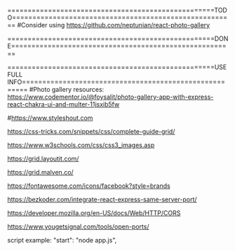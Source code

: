 ===================================================TODO=======================================================
#Consider using https://github.com/neptunian/react-photo-gallery

===================================================DONE=======================================================

===================================================USEFULL INFO=======================================================
#Photo gallery resources:
https://www.codementor.io/@foysalit/photo-gallery-app-with-express-react-chakra-ui-and-multer-11jsxib5fw

#https://www.styleshout.com

https://css-tricks.com/snippets/css/complete-guide-grid/

https://www.w3schools.com/css/css3_images.asp

https://grid.layoutit.com/

https://grid.malven.co/

https://fontawesome.com/icons/facebook?style=brands

https://bezkoder.com/integrate-react-express-same-server-port/

https://developer.mozilla.org/en-US/docs/Web/HTTP/CORS

https://www.yougetsignal.com/tools/open-ports/

script example:
"start": "node app.js",

